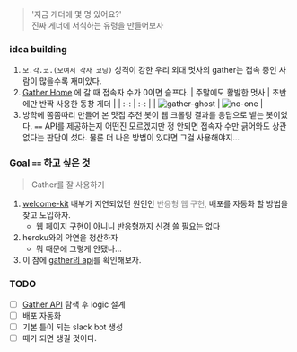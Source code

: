 > '지금 게더에 몇 명 있어요?'   
> 진짜 게더에 서식하는 유령을 만들어보자


### idea building
1. `모.각.코.(모여서 각자 코딩)` 성격이 강한 우리 외대 멋사의 gather는 접속 중인 사람이 많을수록 재미있다.
2. [Gather Home](https://app.gather.town/app) 에 갈 때 접속자 수가 0이면 슬프다.
    | 주말에도 활발한 멋사 | 초반에만 반짝 사용한 동창 게더 |
    | :-: | :-: |
    | ![gather-ghost](https://user-images.githubusercontent.com/60145951/160228700-def9ad6a-3d4c-4b47-ac25-ff650a8c5f9a.png) | ![no-one](https://user-images.githubusercontent.com/60145951/160228706-6e2f804a-0d83-4258-a686-1b8ba8314b56.png) |
3. 방학에 쫌쫌따리 만들어 본 맛집 추천 봇이 웹 크롤링 결과를 응답으로 뱉는 봇이었다. `==` API를 제공하는지 어떤진 모르겠지만 정 안되면 접속자 수만 긁어와도 상관 없다는 판단이 섰다. 물론 더 나은 방법이 있다면 그걸 사용해야지...

### Goal `==` 하고 싶은 것
> Gather를 잘 사용하기
1. [welcome-kit](https://github.com/hufslion10th/welcome_kit) 배부가 지연되었던 원인인 <font color=grey>반응형 웹 구현,</font> 배포를 자동화 할 방법을 찾고 도입하자.
    - 웹 페이지 구현이 아니니 반응형까지 신경 쓸 필요는 없다
2. heroku와의 악연을 청산하자
    - 뭐 때문에 그렇게 안됐나...
3. 이 참에 [gather의 api](https://support.gather.town/help/gather-api)를 확인해보자.


### TODO
- [ ] [Gather API](https://support.gather.town/help/gather-api) 탐색 후 logic 설계
- [ ] 배포 자동화
- [ ] 기본 틀이 되는 slack bot 생성
- [ ] 때가 되면 생길 것이다.